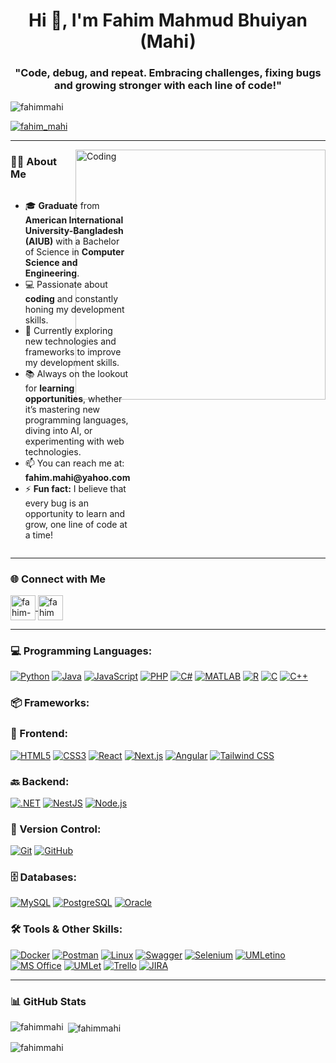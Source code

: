 <h1 align="center">Hi 👋, I'm Fahim Mahmud Bhuiyan (Mahi)</h1>
<h3 align="center">"Code, debug, and repeat. Embracing challenges, fixing bugs and growing stronger with each line of code!"</h3>

<p align="left">
  <img src="https://komarev.com/ghpvc/?username=fahimmahi&label=Profile%20views&color=0e75b6&style=flat" alt="fahimmahi" />
</p>

<p align="left">
  <a href="https://x.com/fahim_mahi" target="blank">
    <img src="https://img.shields.io/twitter/follow/fahim_mahi?style=social" alt="fahim_mahi" />
  </a>
</p>

---

<div>
    <img align="right" alt="Coding" width="400" src="https://media4.giphy.com/media/qgQUggAC3Pfv687qPC/giphy.gif">
</div>

### 👨‍💻 About Me
<div style="display: flex; justify-content: space-between; align-items: center;">
  <div>
    <ul>
      <li>🎓 <strong>Graduate</strong> from <strong>American International University-Bangladesh (AIUB)</strong> with a Bachelor of Science in <strong>Computer Science and Engineering</strong>.</li>
      <li>💻 Passionate about <strong>coding</strong> and constantly honing my development skills.</li>
      <li>🚀 Currently exploring new technologies and frameworks to improve my development skills.</li>
      <li>📚 Always on the lookout for <strong>learning opportunities</strong>, whether it’s mastering new programming languages, diving into AI, or experimenting with web technologies.</li>
      <li>📫 You can reach me at: <strong>fahim.mahi@yahoo.com</strong></li>
      <li>⚡ <strong>Fun fact:</strong> I believe that every bug is an opportunity to learn and grow, one line of code at a time!</li>
    </ul>
  </div>
</div>

---

### 🌐 Connect with Me
<p align="left">
  <a href="https://linkedin.com/in/fahim-mahmud-b-703976141" target="blank">
    <img align="center" src="https://www.vectorlogo.zone/logos/linkedin/linkedin-icon.svg" alt="fahim-mahmud-b-703976141" height="40" width="40" />
  </a>
  <a href="https://instagram.com/fahimmahmudmahi" target="blank">
    <img align="center" src="https://www.vectorlogo.zone/logos/instagram/instagram-icon.svg" alt="fahimmahmudmahi" height="40" width="40" />
  </a>
</p>

---

<h3 align="left">💻 Programming Languages:</h3>
<p align="left">
  <a href="https://www.w3schools.com/python/python_intro.asp" target="_blank" rel="noreferrer"><img src="https://img.shields.io/badge/Python-%233776AB.svg?style=for-the-badge&logo=python&logoColor=yellow" alt="Python" /></a>
  <a href="https://www.w3schools.com/java/default.asp" target="_blank" rel="noreferrer"><img src="https://img.shields.io/badge/Java-%23ED8B00.svg?style=for-the-badge&logo=java&logoColor=white" alt="Java" /></a>
  <a href="https://www.w3schools.com/js/" target="_blank" rel="noreferrer"><img src="https://img.shields.io/badge/JavaScript-%23F7DF1E.svg?style=for-the-badge&logo=javascript&logoColor=black" alt="JavaScript" /></a>
  <a href="https://www.w3schools.com/php/" target="_blank" rel="noreferrer"><img src="https://img.shields.io/badge/PHP-%23777BB4.svg?style=for-the-badge&logo=php&logoColor=white" alt="PHP" /></a>
  <a href="https://www.w3schools.com/cs/index.php" target="_blank" rel="noreferrer"><img src="https://img.shields.io/badge/C%23-%23239120.svg?style=for-the-badge&logo=csharp&logoColor=white" alt="C#" /></a>
  <a href="https://www.tutorialspoint.com/matlab/index.htm" target="_blank" rel="noreferrer"><img src="https://img.shields.io/badge/MATLAB-%23007ACC.svg?style=for-the-badge&logo=mathworks&logoColor=white" alt="MATLAB" /></a>
  <a href="https://www.w3schools.com/r/" target="_blank" rel="noreferrer"><img src="https://img.shields.io/badge/r-%23276DC3.svg?&style=for-the-badge&logo=r&logoColor=white" alt="R"/></a>
  <a href="https://www.w3schools.com/c/c_intro.php" target="_blank" rel="noreferrer"><img src="https://img.shields.io/badge/C-%2300599C.svg?style=for-the-badge&logo=c&logoColor=white" alt="C" /></a>
  <a href="https://www.w3schools.com/cpp/default.asp" target="_blank" rel="noreferrer"><img src="https://img.shields.io/badge/C++-%2300599C.svg?style=for-the-badge&logo=c%2B%2B&logoColor=white" alt="C++" /></a>
</p>

<h3 align="left">📦 Frameworks:</h3>
<h3 align="left">🎨 Frontend:</h3>
<p align="left">
  <a href="https://developer.mozilla.org/en-US/docs/Glossary/HTML5" target="_blank" rel="noreferrer"><img src="https://img.shields.io/badge/HTML5-%23E34F26.svg?style=for-the-badge&logo=html5&logoColor=white" alt="HTML5" /></a>
  <a href="https://www.w3schools.com/css/" target="_blank" rel="noreferrer"><img src="https://img.shields.io/badge/CSS3-%231572B6.svg?style=for-the-badge&logo=css3&logoColor=white" alt="CSS3" /></a>
  <a href="https://react.dev/learn" target="_blank" rel="noreferrer"><img src="https://img.shields.io/badge/React-%2361DAFB.svg?style=for-the-badge&logo=react&logoColor=black" alt="React" /></a>
  <a href="https://nextjs.org/docs" target="_blank" rel="noreferrer"><img src="https://img.shields.io/badge/Next.js-%23000000.svg?style=for-the-badge&logo=next.js&logoColor=white" alt="Next.js" /></a>
  <a href="https://angularjs.org/" target="_blank" rel="noreferrer"><img src="https://img.shields.io/badge/Angular-%23DD0031.svg?style=for-the-badge&logo=angular&logoColor=white" alt="Angular" /></a>
  <a href="https://tailwindcss.com/docs/installation" target="_blank" rel="noreferrer"><img src="https://img.shields.io/badge/Tailwind_CSS-%2338B2AC.svg?style=for-the-badge&logo=tailwind-css&logoColor=white" alt="Tailwind CSS" /></a>
</p>

<h3 align="left">🔙 Backend:</h3>
<p align="left">
  <a href="https://dotnet.microsoft.com/en-us/" target="_blank" rel="noreferrer"><img src="https://img.shields.io/badge/.NET-%235C2D91.svg?style=for-the-badge&logo=dotnet&logoColor=white" alt=".NET" /></a>
  <a href="https://docs.nestjs.com/" target="_blank" rel="noreferrer"><img src="https://img.shields.io/badge/NestJS-%23E0234E.svg?style=for-the-badge&logo=nestjs&logoColor=white" alt="NestJS" /></a>
  <a href="https://nodejs.org/en" target="_blank" rel="noreferrer"><img src="https://img.shields.io/badge/Node.js-%23339933.svg?style=for-the-badge&logo=node.js&logoColor=white" alt="Node.js" /></a>
</p>

<h3 align="left">📂 Version Control:</h3>
<p align="left">
  <a href="https://git-scm.com/doc" target="_blank" rel="noreferrer"><img src="https://img.shields.io/badge/Git-%23F05033.svg?style=for-the-badge&logo=git&logoColor=white" alt="Git" /></a>
  <a href="https://github.com/" target="_blank" rel="noreferrer"><img src="https://img.shields.io/badge/github%20-%23121011.svg?&style=for-the-badge&logo=github&logoColor=white" alt="GitHub"/></a>
</p>

<h3 align="left">🗄️ Databases:</h3>
<p align="left">
  <a href="https://www.mysql.com/" target="_blank" rel="noreferrer"><img src="https://img.shields.io/badge/MySQL-%234479A1.svg?style=for-the-badge&logo=mysql&logoColor=white" alt="MySQL" /></a>
  <a href="https://www.postgresql.org/" target="_blank" rel="noreferrer"><img src="https://img.shields.io/badge/PostgreSQL-%23336791.svg?style=for-the-badge&logo=postgresql&logoColor=white" alt="PostgreSQL" /></a>
  <a href="https://www.oracle.com/" target="_blank" rel="noreferrer"><img src="https://img.shields.io/badge/Oracle-%23F80000.svg?style=for-the-badge&logo=oracle&logoColor=white" alt="Oracle" /></a>
</p>

<h3 align="left">🛠️ Tools & Other Skills:</h3>
<p align="left">
  <a href="https://docs.docker.com/" target="_blank" rel="noreferrer"><img src="https://img.shields.io/badge/Docker-%232496ED.svg?style=for-the-badge&logo=docker&logoColor=white" alt="Docker" /></a>
  <a href="https://www.postman.com/" target="_blank" rel="noreferrer"><img src="https://img.shields.io/badge/Postman-%23FF6C37.svg?style=for-the-badge&logo=postman&logoColor=white" alt="Postman" /></a>
  <a href="https://www.linux.org/" target="_blank" rel="noreferrer"><img src="https://img.shields.io/badge/Linux-%23FCC624.svg?style=for-the-badge&logo=linux&logoColor=black" alt="Linux" /></a>
  <a href="https://swagger.io/" target="_blank" rel="noreferrer"><img src="https://img.shields.io/badge/Swagger-%2385EA2D.svg?style=for-the-badge&logo=swagger&logoColor=black" alt="Swagger" /></a>
  <a href="https://www.selenium.dev/documentation/" target="_blank" rel="noreferrer"><img src="https://img.shields.io/badge/Selenium-%2343B02A.svg?style=for-the-badge&logo=selenium&logoColor=white" alt="Selenium" /></a>
  <a href="https://www.umletino.com/umletino.html" target="_blank" rel="noreferrer"><img src="https://img.shields.io/badge/UMLetino-%23000000.svg?style=for-the-badge&logo=uml&logoColor=white" alt="UMLetino" /></a>
  <a href="https://www.office.com/" target="_blank" rel="noreferrer"><img src="https://img.shields.io/badge/MS%20Office-%23339933.svg?style=for-the-badge&logo=microsoft-office&logoColor=white" alt="MS Office" /></a>
  <a href="https://www.umlet.com/" target="_blank" rel="noreferrer"><img src="https://img.shields.io/badge/UMLet-%23000000.svg?style=for-the-badge&logo=uml&logoColor=white" alt="UMLet" /></a>
  <a href="https://trello.com/" target="_blank" rel="noreferrer"><img src="https://img.shields.io/badge/Trello-%230A74DA.svg?style=for-the-badge&logo=trello&logoColor=white" alt="Trello" /></a>
  <a href="https://www.atlassian.com/software/jira" target="_blank" rel="noreferrer"><img src="https://img.shields.io/badge/JIRA-%230A0A0A.svg?style=for-the-badge&logo=jira&logoColor=white" alt="JIRA" /></a>
</p>

---

### 📊 GitHub Stats
<p><img align="left" src="https://github-readme-stats.vercel.app/api/top-langs?username=fahimmahi&show_icons=true&locale=en&layout=compact&theme=radical" alt="fahimmahi" /></p>

<p>&nbsp;<img align="center" src="https://github-readme-stats.vercel.app/api?username=fahimmahi&show_icons=true&locale=en&theme=radical" alt="fahimmahi" /></p>

<p><img align="center" src="https://github-readme-streak-stats.herokuapp.com/?user=fahimmahi&theme=radical" alt="fahimmahi" /></p>
